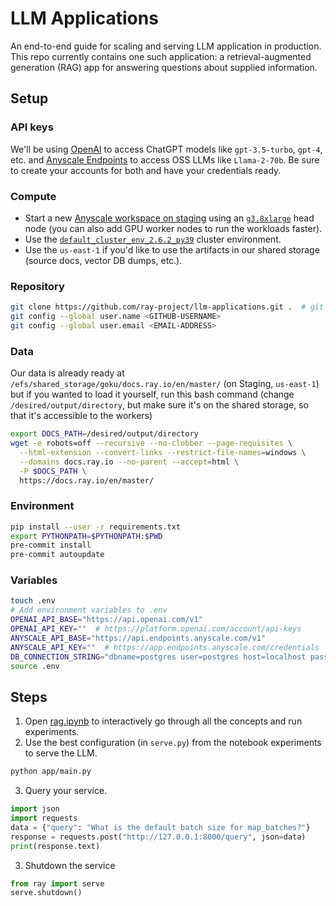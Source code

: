# LLM Applications

An end-to-end guide for scaling and serving LLM application in production. This repo currently contains one such application: a retrieval-augmented generation (RAG) app for answering questions about supplied information.

## Setup

### API keys
We'll be using [OpenAI](https://platform.openai.com/docs/models/) to access ChatGPT models like `gpt-3.5-turbo`, `gpt-4`, etc. and [Anyscale Endpoints](https://endpoints.anyscale.com/) to access OSS LLMs like `Llama-2-70b`. Be sure to create your accounts for both and have your credentials ready.

### Compute
- Start a new [Anyscale workspace on staging](https://console.anyscale-staging.com/o/anyscale-internal/workspaces) using an [`g3.8xlarge`](https://instances.vantage.sh/aws/ec2/g3.8xlarge) head node (you can also add GPU worker nodes to run the workloads faster).
- Use the [`default_cluster_env_2.6.2_py39`](https://docs.anyscale.com/reference/base-images/ray-262/py39#ray-2-6-2-py39) cluster environment.
- Use the `us-east-1` if you'd like to use the artifacts in our shared storage (source docs, vector DB dumps, etc.).

### Repository
```bash
git clone https://github.com/ray-project/llm-applications.git .  # git checkout -b goku origin/goku
git config --global user.name <GITHUB-USERNAME>
git config --global user.email <EMAIL-ADDRESS>
```

### Data
Our data is already ready at `/efs/shared_storage/goku/docs.ray.io/en/master/` (on Staging, `us-east-1`) but if you wanted to load it yourself, run this bash command (change `/desired/output/directory`, but make sure it's on the shared storage,
so that it's accessible to the workers)
```bash
export DOCS_PATH=/desired/output/directory
wget -e robots=off --recursive --no-clobber --page-requisites \
  --html-extension --convert-links --restrict-file-names=windows \
  --domains docs.ray.io --no-parent --accept=html \
  -P $DOCS_PATH \
  https://docs.ray.io/en/master/
```

### Environment
```bash
pip install --user -r requirements.txt
export PYTHONPATH=$PYTHONPATH:$PWD
pre-commit install
pre-commit autoupdate
```

### Variables
```bash
touch .env
# Add environment variables to .env
OPENAI_API_BASE="https://api.openai.com/v1"
OPENAI_API_KEY=""  # https://platform.openai.com/account/api-keys
ANYSCALE_API_BASE="https://api.endpoints.anyscale.com/v1"
ANYSCALE_API_KEY=""  # https://app.endpoints.anyscale.com/credentials
DB_CONNECTION_STRING="dbname=postgres user=postgres host=localhost password=postgres"
source .env
```

## Steps

1. Open [rag.ipynb](notebooks/rag.ipynb) to interactively go through all the concepts and run experiments.
2. Use the best configuration (in `serve.py`) from the notebook experiments to serve the LLM.
```bash
python app/main.py
```
3. Query your service.
```python
import json
import requests
data = {"query": "What is the default batch size for map_batches?"}
response = requests.post("http://127.0.0.1:8000/query", json=data)
print(response.text)
```
3. Shutdown the service
```python
from ray import serve
serve.shutdown()
```
